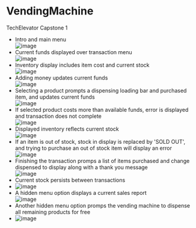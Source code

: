 # VendingMachine
TechElevator Capstone 1

- Intro and main menu   
![image](https://user-images.githubusercontent.com/47723396/203184846-86a43f6e-2167-4c21-974d-f77188ca5fbb.png)
- Current funds displayed over transaction menu   
![image](https://user-images.githubusercontent.com/47723396/203184956-10a2dcb5-f676-406d-bd1d-88ca979cf31c.png)
- Inventory display includes item cost and current stock   
![image](https://user-images.githubusercontent.com/47723396/203185032-104382dd-7593-4e8b-941b-10771a33a8ff.png)
- Adding money updates current funds   
![image](https://user-images.githubusercontent.com/47723396/203185135-fd158f03-27f2-4fd3-aef6-5f28e27df11f.png)
- Selecting a product prompts a dispensing loading bar and purchased item, and updates current funds   
![image](https://user-images.githubusercontent.com/47723396/203185389-3059fbb6-fe1f-4eaf-b905-9375759058d0.png)
- If selected product costs more than available funds, error is displayed and transaction does not complete   
![image](https://user-images.githubusercontent.com/47723396/203185477-40d2f7b6-c386-4f82-a187-40febce78f99.png)
- Displayed inventory reflects current stock   
![image](https://user-images.githubusercontent.com/47723396/203185706-be67d70e-0979-4394-87f8-782ae4baff47.png)
- If an item is out of stock, stock in display is replaced by 'SOLD OUT', and trying to purchase an out of stock item will display an error   
![image](https://user-images.githubusercontent.com/47723396/203185858-179e5b7c-8fa0-4004-80be-dc70ebebf6e3.png)
- Finishing the transaction promps a list of items purchased and change dispensed to display along with a thank you message   
![image](https://user-images.githubusercontent.com/47723396/203186349-0109b11c-5a1e-4cb7-837d-e1734dcd7ce6.png)
- Current stock persists between transactions   
- ![image](https://user-images.githubusercontent.com/47723396/203186555-660d8356-2781-4b76-999a-db4aee0653b7.png)
- A hidden menu option displays a current sales report   
![image](https://user-images.githubusercontent.com/47723396/203186694-95e7ff9e-de3b-42f4-bb7e-8c718fa7dc53.png)
- Another hidden menu option promps the vending machine to dispense all remaining products for free   
- ![image](https://user-images.githubusercontent.com/47723396/203186857-3202450a-95aa-4737-b54b-289d3bb3281d.png)


